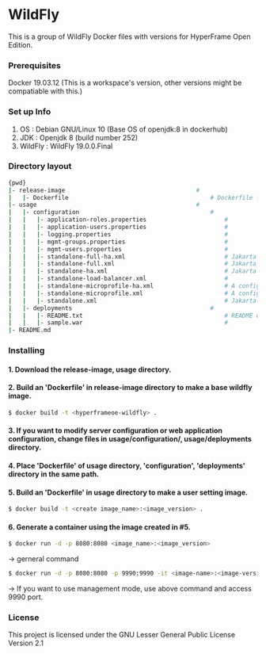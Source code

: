 # WildFly

This is a group of WildFly Docker files with versions for HyperFrame Open Edition.

### Prerequisites

Docker 19.03.12 (This is a workspace's version, other versions might be compatiable with this.)

### Set up Info

1) OS : Debian GNU/Linux 10 (Base OS of openjdk:8 in dockerhub)
2) JDK : Openjdk 8 (build number 252) 
3) WildFly : WildFly 19.0.0.Final

### Directory layout

```bash
{pwd}                                                                       
|- release-image                                     #   
|   |- Dockerfile                                        # Dockerfile for base wildfly image using openjdk:8 on dockerhub
|- usage                                             #   
|   |- configuration                                     # 
|   |   |- application-roles.properties                      # 
|   |   |- application-users.properties                      # 
|   |   |- logging.properties                                # 
|   |   |- mgmt-groups.properties                            # 
|   |   |- mgmt-users.properties                             # 
|   |   |- standalone-full-ha.xml                            # Jakarta Full Platform certified configuration with high availability
|   |   |- standalone-full.xml                               # Jakarta Full Platform certified configuration including all the required technologies
|   |   |- standalone-ha.xml                                 # Jakarta web profile certified configuration with high availability
|   |   |- standalone-load-balancer.xml                      # 
|   |   |- standalone-microprofile-ha.xml                    # A configuration oriented toward microservices, similar to standalone-microprofile.xml but with support for high availability web sessions and distributed Hibernate second level caching.
|   |   |- standalone-microprofile.xml                       # A configuration oriented toward microservices, providing our MicroProfile platform implementations combined with JAX-RS and technologies JAX-RS application’s commonly use to integrate with external services.
|   |   |- standalone.xml                                    # Jakarta web profile certified configuration with the required technologies plus those noted in the table above.
|   |- deployments                                       # 
|   |   |- README.txt                                        # README of deployments
|   |   |- sample.war                                        # 
|- README.md
```

### Installing

#### 1. Download the release-image, usage directory.

#### 2. Build an 'Dockerfile' in release-image directory to make a base wildfly image.

```bash
$ docker build -t <hyperframeoe-wildfly> .
```

#### 3. If you want to modify server configuration or web application configuration, change files in usage/configuration/, usage/deployments directory.

#### 4. Place 'Dockerfile' of usage directory, 'configuration', 'deployments' directory in the same path.

#### 5. Build an 'Dockerfile' in usage directory to make a user setting image.

```bash
$ docker build -t <create image_name>:<image_version> .
```

#### 6. Generate a container using the image created in #5.

```bash
$ docker run -d -p 8080:8080 <image_name>:<image_version>
```
-> gerneral command

```bash
$ docker run -d -p 8080:8080 -p 9990:9990 -it <image-name>:<image-version> /opt/jboss/wildfly/bin/standalone.sh -b 0.0.0.0 -bmanagement 0.0.0.0
```
-> If you want to use management mode, use above command and access 9990 port.

### License

This project is licensed under the GNU Lesser General Public License Version 2.1
